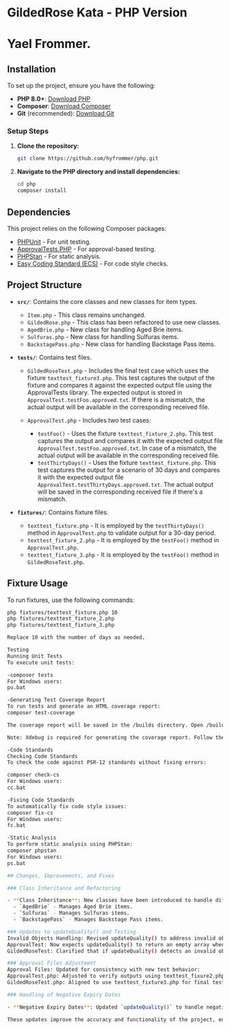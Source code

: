 # GildedRose Kata - PHP Version
# Yael Frommer.
## Installation

To set up the project, ensure you have the following:

- **PHP 8.0+**: [Download PHP](https://www.php.net/downloads.php)
- **Composer**: [Download Composer](https://getcomposer.org)
- **Git** (recommended): [Download Git](https://git-scm.com/downloads)

### Setup Steps

1. **Clone the repository:**

    ```sh
    git clone https://github.com/hyfrommer/php.git
    ```

2. **Navigate to the PHP directory and install dependencies:**

    ```sh
    cd php
    composer install
    ```

## Dependencies

This project relies on the following Composer packages:

- [PHPUnit](https://phpunit.de/) - For unit testing.
- [ApprovalTests.PHP](https://github.com/approvals/ApprovalTests.php) - For approval-based testing.
- [PHPStan](https://github.com/phpstan/phpstan) - For static analysis.
- [Easy Coding Standard (ECS)](https://github.com/symplify/easy-coding-standard) - For code style checks.

## Project Structure

- **`src/`**: Contains the core classes and new classes for item types.
    - `Item.php` - This class remains unchanged.
    - `GildedRose.php` - This class has been refactored to use new classes.
    - `AgedBrie.php` - New class for handling Aged Brie items.
    - `Sulfuras.php` - New class for handling Sulfuras items.
    - `BackstagePass.php` - New class for handling Backstage Pass items.

- **`tests/`**: Contains test files.
    - `GildedRoseTest.php` - Includes the final test case which uses the fixture `texttest_fixture3.php`. This test captures the output of the fixture and compares it against the expected output file using the ApprovalTests library. The expected output is stored in `ApprovalTest.testFoo.approved.txt`. If there is a mismatch, the actual output will be available in the corresponding received file.

    - `ApprovalTest.php` - Includes two test cases:
        - `testFoo()` - Uses the fixture `texttest_fixture_2.php`. This test captures the output and compares it with the expected output file `ApprovalTest.testFoo.approved.txt`. In case of a mismatch, the actual output will be available in the corresponding received file.
        - `testThirtyDays()` - Uses the fixture `texttest_fixture.php`. This test captures the output for a scenario of 30 days and compares it with the expected output file `ApprovalTest.testThirtyDays.approved.txt`. The actual output will be saved in the corresponding received file if there's a mismatch.

- **`fixtures/`**: Contains fixture files.
    - `texttest_fixture.php` -  It is employed by the `testThirtyDays()` method in `ApprovalTest.php` to validate output for a 30-day period.
    - `texttest_fixture_2.php` -  It is employed by the `testFoo()` method in `ApprovalTest.php`.
    - `texttest_fixture_3.php` -  It is employed by the `testFoo()` method in `GildedRoseTest.php`.

## Fixture Usage

To run fixtures, use the following commands:

```sh
php fixtures/texttest_fixture.php 10
php fixtures/texttest_fixture_2.php
php fixtures/texttest_fixture_3.php

Replace 10 with the number of days as needed.

Testing
Running Unit Tests
To execute unit tests:

-composer tests
For Windows users:
pu.bat

-Generating Test Coverage Report
To run tests and generate an HTML coverage report:
composer test-coverage

The coverage report will be saved in the /builds directory. Open /builds/index.html in your browser to view it.

Note: Xdebug is required for generating the coverage report. Follow the Xdebug installation guide if necessary.

-Code Standards
Checking Code Standards
To check the code against PSR-12 standards without fixing errors:

composer check-cs
For Windows users:
cc.bat

-Fixing Code Standards
To automatically fix code style issues:
composer fix-cs
For Windows users:
fc.bat

-Static Analysis
To perform static analysis using PHPStan:
composer phpstan
For Windows users:
ps.bat

## Changes, Improvements, and Fixes

### Class Inheritance and Refactoring

- **Class Inheritance**: New classes have been introduced to handle different item types for better organization and maintainability:
  - `AgedBrie` - Manages Aged Brie items.
  - `Sulfuras` - Manages Sulfuras items.
  - `BackstagePass` - Manages Backstage Pass items.

### Updates to updateQuality() and Testing
Invalid Objects Handling: Revised updateQuality() to address invalid objects:
ApprovalTest: Now expects updateQuality() to return an empty array when invalid objects are encountered. This is validated by the test checking if $items is an empty array using $this->assertSame([], $items).
GildedRoseTest: Clarified that if updateQuality() detects an invalid object, it should either return an empty array or correct the object name to fixme. Approval files have been updated to reflect these changes, showing expected results such as [0] -> fixme, -1, 0 for valid objects and handling of invalid cases.

### Approval Files Adjustment
Approval Files: Updated for consistency with new test behavior:
ApprovalTest.php: Adjusted to verify outputs using texttest_fixure2.php and texttest_fixture.php. The test now correctly captures outputs and compares them with expected results.
GildedRoseTest.php: Aligned to use texttest_fixture3.php for final test case, reflecting accurate expected outputs in ApprovalTest.testFoo.approved.txt.

### Handling of Negative Expiry Dates

- **Negative Expiry Dates**: Updated `updateQuality()` to handle negative `sellIn` and `quality` values. If these values are negative, the function now sets the item name to `fixme` to indicate the need for correction.

These updates improve the accuracy and functionality of the project, ensuring proper validation and handling of item types and edge cases.

